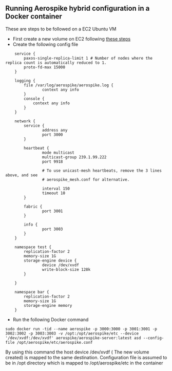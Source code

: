 <h2>
  Running Aerospike hybrid configuration in a Docker container
</h2>

These are steps to be followed on a EC2 Ubuntu VM

* First create a new volume on EC2 following [these steps](https://docs.aws.amazon.com/AWSEC2/latest/UserGuide/ebs-using-volumes.html)
* Create the following config file
  

```
    service {
        paxos-single-replica-limit 1 # Number of nodes where the replica count is automatically reduced to 1.
        proto-fd-max 15000
    }

    logging {
        file /var/log/aerospike/aerospike.log {
                context any info
        }
        console {
            context any info
        }
    }

    network {
        service {
                address any
                port 3000
        }

        heartbeat {
                mode multicast
                multicast-group 239.1.99.222
                port 9918

                # To use unicast-mesh heartbeats, remove the 3 lines above, and see
                # aerospike_mesh.conf for alternative.

                interval 150
                timeout 10
        }

        fabric {
                port 3001
        }

        info {
                port 3003
        }
    }

    namespace test {
        replication-factor 2
        memory-size 1G
        storage-engine device {
                device /dev/xvdf
                write-block-size 128k
        }

    }

    namespace bar {
        replication-factor 2
        memory-size 1G
        storage-engine memory
    }
```

* Run the following Docker command
```
sudo docker run -tid --name aerospike -p 3000:3000 -p 3001:3001 -p 3002:3002 -p 3003:3003 -v /opt:/opt/aerospike/etc --device '/dev/xvdf:/dev/xvdf' aerospike/aerospike-server:latest asd --config-file /opt/aerospike/etc/aerospike.conf
```
By using this command the host device /dev/xvdf ( The new volume created) is mapped to the same destination.
Configuration file is assumed to be in /opt directory which is mapped to /opt/aerospike/etc in the container